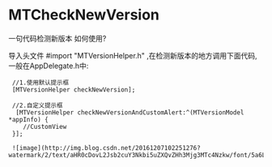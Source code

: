 # MTCheckNewVersion
一句代码检测新版本
如何使用?

导入头文件 #import "MTVersionHelper.h" ,在检测新版本的地方调用下面代码,一般在AppDelegate.h中:

     //1.使用默认提示框
     [MTVersionHelper checkNewVersion];

     //2.自定义提示框
      [MTVersionHelper checkNewVersionAndCustomAlert:^(MTVersionModel *appInfo) {
        //CustomView
     }];
     
     ![image](http://img.blog.csdn.net/20161207102251276?watermark/2/text/aHR0cDovL2Jsb2cuY3Nkbi5uZXQvZHh3Mjg3MTc4Nzkw/font/5a6L5L2T/fontsize/400/fill/I0JBQkFCMA==/dissolve/70/gravity/Center)
